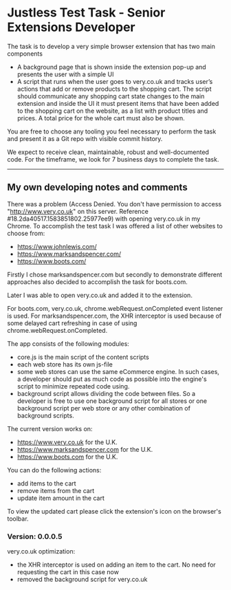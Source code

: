 # Justless Test Task - Senior Extensions Developer

The task is to develop a very simple browser extension that has two main components

- A background page that is shown inside the extension pop-up and presents the user with a simple UI
- A script that runs when the user goes to very.co.uk and tracks user’s actions that add or remove products to the shopping cart. The script should communicate any shopping cart state changes to the main extension and inside the UI it must present items that have been added to the shopping cart on the website, as a list with product titles and prices. A total price for the whole cart must also be shown.

You are free to choose any tooling you feel necessary to perform the task and present it as a Git repo with visible commit history.

We expect to receive clean, maintainable, robust and well-documented code. For the timeframe, we look for 7 business days to complete the task.

---

## My own developing notes and comments

There was a problem (Access Denied. You don't have permission to access "<http://www.very.co.uk>" on this server. Reference #18.2da40517.1583851802.25977ee9) with opening very.co.uk in my Chrome. To accomplish the test task I was offered a list of other websites to choose from:

- https://www.johnlewis.com/
- https://www.marksandspencer.com/
- https://www.boots.com/

Firstly I chose marksandspencer.com but secondly to demonstrate different approaches also decided to accomplish the task for boots.com.

Later I was able to open very.co.uk and added it to the extension.

For boots.com, very.co.uk, chrome.webRequest.onCompleted event listener is used.
For marksandspencer.com, the XHR interceptor is used because of some delayed cart refreshing in case of using chrome.webRequest.onCompleted.

The app consists of the following modules:

- core.js is the main script of the content scripts
- each web store has its own js-file
- some web stores can use the same eCommerce engine. In such cases, a developer should put as much code as possible into the engine's script to minimize repeated code using.
- background script allows dividing the code between files. So a developer is free to use one background script for all stores or one background script per web store or any other combination of background scripts.

The current version works on:

- https://www.very.co.uk for the U.K.
- https://www.marksandspencer.com for the U.K.
- https://www.boots.com for the U.K.

You can do the following actions:

- add items to the cart
- remove items from the cart
- update item amount in the cart

To view the updated cart please click the extension's icon on the browser's toolbar.

### Version: 0.0.0.5

very.co.uk optimization:

- the XHR interceptor is used on adding an item to the cart. No need for requesting the cart in this case now
- removed the background script for very.co.uk
